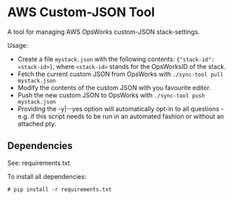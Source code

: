 # AWS Custom-JSON Tool
A tool for managing AWS OpsWorks custom-JSON stack-settings.

Usage:

- Create a file `mystack.json` with the following contents: `{"stack-id": <stack-id>}`, where
  `<stack-id>` stands for the OpsWorksID of the stack.
- Fetch the current custom JSON from OpsWorks with `./sync-tool pull mystack.json`
- Modify the contents of the custom JSON with you favourite editor.
- Push the new custom JSON to OpsWorks with `./sync-tool push mystack.json`
- Providing the -y|--yes option will automatically opt-in to all questions - e.g. if this script
  needs to be run in an automated fashion or without an attached pty.

## Dependencies
See: requirements.txt

To install all dependencies:
```
# pip install -r requirements.txt
```